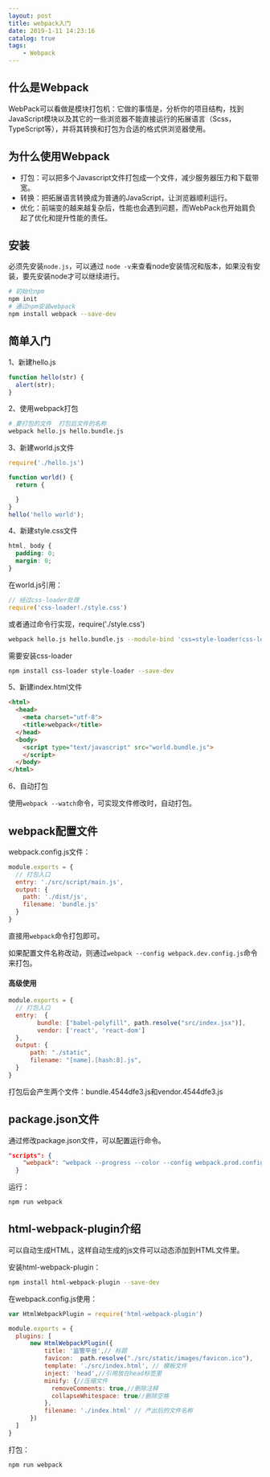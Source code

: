 ```yaml
---
layout: post
title: webpack入门
date: 2019-1-11 14:23:16
catalog: true
tags:
    - Webpack
---
```


## 什么是Webpack

WebPack可以看做是模块打包机：它做的事情是，分析你的项目结构，找到JavaScript模块以及其它的一些浏览器不能直接运行的拓展语言（Scss，TypeScript等），并将其转换和打包为合适的格式供浏览器使用。

## 为什么使用Webpack

- 打包：可以把多个Javascript文件打包成一个文件，减少服务器压力和下载带宽。
- 转换：把拓展语言转换成为普通的JavaScript，让浏览器顺利运行。
- 优化：前端变的越来越复杂后，性能也会遇到问题，而WebPack也开始肩负起了优化和提升性能的责任。

## 安装

必须先安装`node.js`，可以通过 `node -v`来查看node安装情况和版本，如果没有安装，要先安装node才可以继续进行。

```sh
# 初始化npm
npm init
# 通过npm安装webpack
npm install webpack --save-dev
```

## 简单入门

1、新建hello.js

```js
function hello(str) {
  alert(str);
}
```

2、使用webpack打包

```sh
# 要打包的文件  打包后文件的名称
webpack hello.js hello.bundle.js
```

3、新建world.js文件

```js
require('./hello.js')

function world() {
  return {

  }
}
hello('hello world');
```

4、新建style.css文件

```css
html, body {
  padding: 0;
  margin: 0;
}
```

在world.js引用：

```js
// 经过css-loader处理
require('css-loader!./style.css')
```

或者通过命令行实现，require('./style.css')

```sh
webpack hello.js hello.bundle.js --module-bind 'css=style-loader!css-loader'
```

需要安装css-loader

```sh
npm install css-loader style-loader --save-dev
```

5、新建index.html文件

```html
<html>
  <head>
    <meta charset="utf-8">
    <title>webpack</title>
  </head>
  <body>
    <script type="text/javascript" src="world.bundle.js">
    </script>
  </body>
</html>
```

6、自动打包

使用`webpack --watch`命令，可实现文件修改时，自动打包。

## webpack配置文件

webpack.config.js文件：

```js
module.exports = {
  // 打包入口
  entry: './src/script/main.js',
  output: {
    path: './dist/js',
    filename: 'bundle.js'
  }
}
```

直接用`webpack`命令打包即可。

如果配置文件名称改动，则通过`webpack --config webpack.dev.config.js`命令来打包。

#### 高级使用

```js
module.exports = {
  // 打包入口
  entry:  {
        bundle: ["babel-polyfill", path.resolve("src/index.jsx")],
        vendor: ['react', 'react-dom']
  },
  output: {
      path: "./static",
      filename: "[name].[hash:8].js",
  }
}
```

打包后会产生两个文件：bundle.4544dfe3.js和vendor.4544dfe3.js

## package.json文件

通过修改package.json文件，可以配置运行命令。

```json
"scripts": {
    "webpack": "webpack --progress --color --config webpack.prod.config.js"
  }
```

运行：

```sh
npm run webpack
```

## html-webpack-plugin介绍

可以自动生成HTML，这样自动生成的js文件可以动态添加到HTML文件里。

安装html-webpack-plugin：

```sh
npm install html-webpack-plugin --save-dev
```

在webpack.config.js使用：

```js
var HtmlWebpackPlugin = require('html-webpack-plugin')

module.exports = {
  plugins: [
      new HtmlWebpackPlugin({
          title: '监管平台',// 标题
          favicon:  path.resolve("./src/static/images/favicon.ico"),
          template: './src/index.html', // 模板文件
          inject: 'head',//引用放在head标签里
          minify: {//压缩文件
            removeComments: true,//删除注释
            collapseWhitespace: true//删除空格
          },
          filename: './index.html' // 产出后的文件名称
      })
  ]
}
```

打包：

```sh
npm run webpack
```